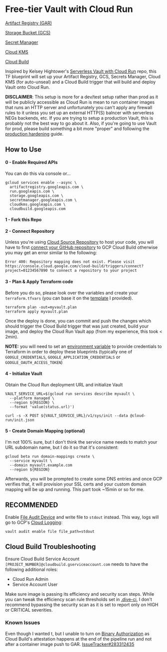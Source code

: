 # Free-tier Vault with Cloud Run

[Artifact Registry (GAR)](https://cloud.google.com/artifact-registry)

[Storage Bucket (GCS)](https://registry.terraform.io/providers/hashicorp/google/latest/docs/resources/storage_bucket)

[Secret Manager](https://registry.terraform.io/providers/hashicorp/google/latest/docs/resources/secret_manager_secret)

[Cloud KMS](https://registry.terraform.io/providers/hashicorp/google/latest/docs/resources/kms_key_ring)

[Cloud Build](https://registry.terraform.io/providers/hashicorp/google/latest/docs/resources/cloudbuild_trigger)

Inspired by Kelsey Hightower's [Serverless Vault with Cloud Run](https://github.com/kelseyhightower/serverless-vault-with-cloud-run) repo, this TF blueprint will set up your Artifact Registry, GCS, Secrets Manager, Cloud KMS (for auto-unseal) and a Cloud Build trigger that will build and deploy Vault onto Cloud Run.  

**DISCLAIMER**: This setup is more for a dev/test setup rather than prod as it will be publicly accessible as Cloud Run is mean to run container images that runs an HTTP server and unfortunately you can't apply any firewall rules to it unless you set up an external HTTP(S) balncer with serverless NEGs backends, etc.  If you are trying to setup a production Vault, this is probably not the best way to go about it.  Also, if you're going to use Vault for prod, please build something a bit more "proper" and following the [production hardening](https://learn.hashicorp.com/tutorials/vault/production-hardening) guide.


## How to Use
#### 0 - Enable Required APIs
You can do this via console or... 
```console
gcloud services enable --async \
  artifactregistry.googleapis.com \
  run.googleapis.com \
  storage.googleapis.com \
  secretmanager.googleapis.com \
  cloudkms.googleapis.com \
  cloudbuild.googleapis.com 
```


#### 1 - Fork this Repo


#### 2 - Connect Repository
Unless you're using [Cloud Source Repository](https://cloud.google.com/source-repositories/docs) to host your code, you will have to first [connect your GitHub repository](https://cloud.google.com/build/docs/automating-builds/github/connect-repo-github) to GCP Cloud Build otherwise you may get an error similar to the following:
```
Error 400: Repository mapping does not exist. Please visit https://console.cloud.google.com/cloud-build/triggers/connect?project=01234567890 to connect a repository to your project
```


#### 3 - Plan & Apply Terraform code
Before you do so, please look over the variables and create your `terraform.tfvars` (you can base it on the [template](./terraform.tfvars.template) I provided).
```console
terraform plan -out=myvault.plan
terraform apply myvault.plan
```

Once the deploy is done, you can commit and push the changes which should trigger the Cloud Build trigger that was just created, build your image, and deploy the Cloud Run Vault app (from my experience, this took < 2min).

**NOTE:** you will need to set an [environment variable](https://registry.terraform.io/providers/hashicorp/google/latest/docs/guides/provider_reference#full-reference) to provide credentials to Terraform in order to deploy these blueprints (typically one of `GOOGLE_CREDENTIALS`, `GOOGLE_APPLICATION_CREDENTIALS` or `GOOGLE_OAUTH_ACCESS_TOKEN`)


#### 4 - Initialize Vault
Obtain the Cloud Run deployment URL and initialize Vault

```console
VAULT_SERVICE_URL=$(gcloud run services describe myvault \
  --platform managed \
  --region ${REGION} \
  --format 'value(status.url)')
```

```console
curl -s -X POST ${VAULT_SERVICE_URL}/v1/sys/init --data @cloud-run/init.json
```


#### 5 - Create Domain Mapping (optional)
I'm not 100% sure, but I don't think the service name needs to match your URL subdomain name, but I do it so that it's consistent:
```console
gcloud beta run domain-mappings create \
  --service myvault \
  --domain myvault.example.com
  --region ${REGION}
```

Afterwards, you will be prompted to create some DNS entries and once GCP verifies that, it will provision your SSL certs and your custom domain mapping will be up and running.  This part took ~15min or so for me.


## RECOMMENDED
Enable [File Audit Device](https://www.vaultproject.io/docs/audit/file#file-audit-device) and write file to `stdout` instead.  This way, logs will go to GCP's [Cloud Logging](https://cloud.google.com/logging):
```
vault audit enable file file_path=stdout
```


## Cloud Build Troubleshooting
Ensure Cloud Build Service Account `[PROJECT_NUMBER]@cloudbuild.gserviceaccount.com` needs to have the following additional roles:
- Cloud Run Admin
- Service Account User

Make sure image is passing its efficiency and security scan steps.  While you can tweak the efficiency scan rule thresholds set in [.dive-ci](./dive-ci), I don't recommend bypassing the security scan as it is set to report only on HIGH or CRITICAL severities.

### Known Issues
Even though I wanted t, but I unable to turn on [Binary Authorization](https://cloud.google.com/binary-authorization) as Cloud Build's attestation happens at the end of the pipeline run and not after a container image push to GAR.  [IssueTracker#283312435](https://issuetracker.google.com/issues/283312435)

